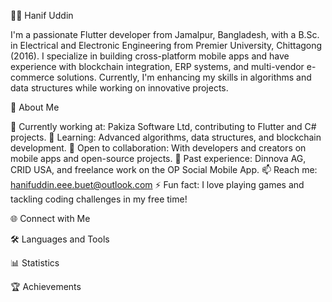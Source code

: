 👨‍💻 Hanif Uddin

  



  I'm a passionate Flutter developer from Jamalpur, Bangladesh, with a B.Sc. in Electrical and Electronic Engineering from Premier University, Chittagong (2016). I specialize in building cross-platform mobile apps and have experience with blockchain integration, ERP systems, and multi-vendor e-commerce solutions. Currently, I'm enhancing my skills in algorithms and data structures while working on innovative projects.



🚀 About Me

🔭 Currently working at: Pakiza Software Ltd, contributing to Flutter and C# projects.
🌱 Learning: Advanced algorithms, data structures, and blockchain development.
👯 Open to collaboration: With developers and creators on mobile apps and open-source projects.
💼 Past experience: Dinnova AG, CRID USA, and freelance work on the OP Social Mobile App.
📫 Reach me: hanifuddin.eee.buet@outlook.com
⚡ Fun fact: I love playing games and tackling coding challenges in my free time!


🌐 Connect with Me

  
    
  
  
    
  
  
    
  



🛠️ Languages and Tools

  
  
  
  
  
  
  
  



📊 Statistics

  



  



  



🏆 Achievements

  
  
  



  
    
  

